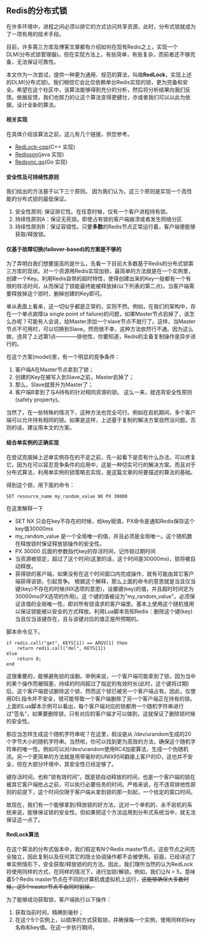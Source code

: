 ## Redis的分布式锁
在许多环境中，进程之间必须以排它的方式访问共享资源，此时，分布式锁就成为了一项有用的技术手段。

目前，许多第三方库及博客文章都有介绍如何在现有Redis之上，实现一个DLM(分布式锁管理器)。但在实现方法上，有些简单，有些复杂，而前者还不够完备，无法保证可靠性。

本文作为一次尝试，提供一种更为通用、规范的算法，叫做**RedLock**，实现上述的DLM(分布式锁)。我们相信它会比仅依赖单台Redis实现的锁，更为完备和安全。希望在这个社区中，该算法能够得到充分的分析，然后将分析结果向我们反馈。依据反馈，我们也努力的让这个算法变得更健壮，亦或者我们可以以此为依据，设计全新的算法。

#### 相关实现
在具体介绍该算法之前，这儿有几个链接，供您参考。
  * [RedLock-cpp](https://github.com/jacket-code/redlock-cpp)(C++ 实现)
  * [Redisson](https://github.com/mrniko/redisson)(java 实现)
  * [Redsync.go](https://github.com/hjr265/redsync.go)(Go 实现)

#### 安全性及可持续性原则
我们给出的方法基于以下三个原则。
因为我们认为，这三个原则是实现一个高性能的分布式锁的最低保证。
1. 安全性原则: 保证排它性。在任意时候，仅有一个客户进程持有锁。
2. 持续性原则A：保证无死锁。即使占有锁的客户端崩溃或者发生网络分区
3. 持续性原则B：保证容错性。只要**多数**的Redis节点正常运行着，客户端便能够获取/释放锁。

#### 仅基于故障切换(failover-based)的方案是不够的
为了弄明白我们想要提高的是什么，先看一下目前大多数基于Redis的分布式锁第三方库的现状。对一个资源用Redis实现加锁，最简单的方法就是在一个实例里，创建一个Key。利用Redis自带的超时特性，使得创建出来的Key一般都有一个有限的存活时间，从而保证了锁能最终能被释放掉(以下列表的第二点)。当客户端需要释放掉这个锁时，删掉创建的Key即可。

单从表面上看来，这一切似乎都是正常的，实则不然。例如，在我们的架构中，存在一个单点故障(a single point of failure)的问题，如果Master节点宕掉了，该怎么办呢？可能有人会说，给Master添加一个slave节点不就行了。这样，当Master节点不可用时，可以切换到Slave。然而很不幸，这种方法依然行不通。因为这么做，违背了上述第1点————排他性，你要知道，Redis的主备复制操作是异步进行的。

在这个方案(model)里，有一个明显的竞争条件：
1. 客户端A在Master节点拿到了锁；
2. 创建的Key在被写入到Slave之前，Master宕掉了；
3. 那么，Slave就晋升为Master了；
4. 客户端B拿到了与A持有的针对相同资源的锁。
这么一来，就违背安全性原则(safety property)。

当然了，在一些特殊的情况下，这种方法也完全可行。例如在宕机期间，多个客户端可以允许持有相同的锁。如果是这样，上述基于复制的解决方案自然没问题。否则的话，建议用本文的方案。

#### 结合单实例的正确实现
在尝试克服掉上述单实例存在的不足之前，先一起看下是否有什么办法，可以修复它。因为在可以容忍竞争条件的应用中，这是一种切实可行的解决方案。而且对于分布式算法，利用单实例的锁策略去实现，是这篇文章的将要描述的算法的基础。

得到这个锁，用下面的命令：

    SET resource_name my_random_value NX PX 30000    
在这里解释一下
  * SET NX 只会在key不存在的时候，给key赋值，PX命令是通知Redis保存这个key值30000ms
  * my_random_value 是一个全局唯一的值，并且必须是全局唯一。这个随机数在释放锁时保证释放锁操作的安全性。
  * PX 30000 后面的参数指代key的存活时间，记作锁过期时间
  * 当资源被锁定，超过了这个时间(这里的话，这个时间是30000ms)，锁将被自动释放。
  * 获得锁的客户端，如果没有在这个时间窗口内完成操作，就有可能由其它客户端获得该锁，引起竞争。
根据这个解释，那么上面的命令的意思就是当且仅当键(key)不存在的时候(NX选项的意思)，设置键(key)的值，并且超时时间定为30000ms(PX选项的作用)。这 个键的值被设为"my\_random\_value"。必须保证该值的全局唯一性，即对所有锁请求的客户端里。基本上使用这个随机值用以保证锁能被以安全的方式释放。利用Lua脚本告知Redis：删除这个键(key)当且仅当该键存在，且与该键对应的值正是所预期的。

脚本命令见下。

    if redis.call("get", KEYS[1]) == ARGV[1] then
        return redis.call("del", KEYS[1])
    else
        return 0;
    end
    
这很重要的，能够避免锁的误删。举例来说，一个客户端可能拿到了锁，因为当中的某个操作而被阻塞，持续的时间超过了指定的有效时长(此时，这个键将过期)后，这个客户端尝试删除这个锁，然而这个锁已被另一个客户端占有。因此，仅使用DEL指令并不安全，很可能导致一个客户端删除了另一个客户端正在持有的锁。上面的Lua脚本示例可以看出，每个客户端对应的锁都用一个随机字符串进行过"签名"，如果要删除锁，只有对应的客户端才可以做到，这就保证了删除锁时候的安全性。

那应当怎样生成这个随机字符串呢？在这里，假设是从 /dev/urandom生成的20个字节大小的随机字符串。当然啦，你可以找到更为高效的方法，确保这个随机字符串的唯一性。例如可以对/dev/urandom使用RC4加密算法，生成一个伪随机流。另一个更简单的方法就是用带毫秒的UNIX时间戳接上客户的ID，这也并不安全，但在大部分环境中，其安全性已经足够了。

键存活时间，也称"锁有效时间"。既是锁自动释放的时间，也是一个客户端的锁在被其它客户端抢占之前，可以执行必要任务的时间。严格来说，在不违背排他性原则的前提下，这个时间仅限于客户端从拿到锁的那一刻起，一个给定的窗口时间。

故现在，我们有一个能够拿到/释放锁的好方法，这对一个单机的、永不宕机的系统来说，能够保证锁的安全性。但如果把这个方法运用到分布式系统当中，就无法保证这一点了。

#### RedLock算法
在这个算法的分布式版本中，我们假定有N个Redis master节点。这些节点之间完全独立，因此复制以及任何其它的隐士协调操作都不会被使用。前面，已经详述了单实例情形下，安全获取/释放锁的的方法。因此，我们理所当然的认为RedLock将使用同样的方式，在同样的情况下，进行加锁/解锁。例如，我们让N = 5，意味着5个Redis master节点在不同的计算机或虚拟机上运行，~~这能够确保大多数时候，这5个master节点不会同时宕掉。~~

为了能够成功获取锁，客户端执行以下操作：
1. 获取当前时间，精确到毫秒；
2. 在这个5个实例上，以顺序的方式获取锁，并确保每一个实例，使用同样的key名称和key值。在这一步执行期间，








